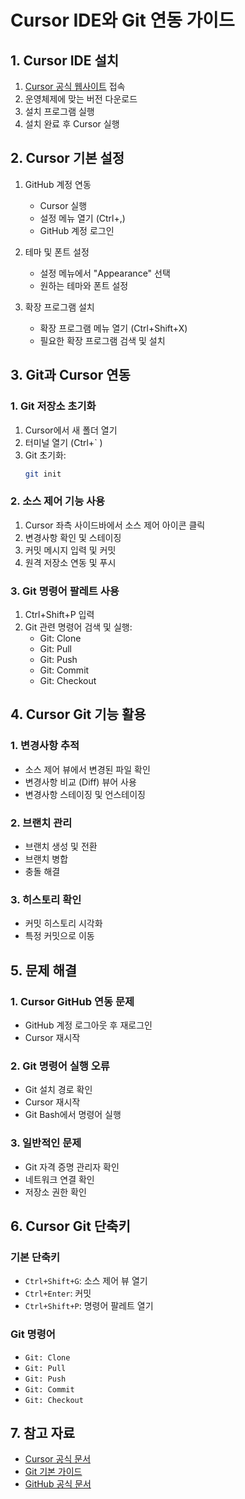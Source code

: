 # Cursor IDE와 Git 연동 가이드

## 1. Cursor IDE 설치
1. [Cursor 공식 웹사이트](https://cursor.sh) 접속
2. 운영체제에 맞는 버전 다운로드
3. 설치 프로그램 실행
4. 설치 완료 후 Cursor 실행

## 2. Cursor 기본 설정
1. GitHub 계정 연동
   - Cursor 실행
   - 설정 메뉴 열기 (Ctrl+,)
   - GitHub 계정 로그인

2. 테마 및 폰트 설정
   - 설정 메뉴에서 "Appearance" 선택
   - 원하는 테마와 폰트 설정

3. 확장 프로그램 설치
   - 확장 프로그램 메뉴 열기 (Ctrl+Shift+X)
   - 필요한 확장 프로그램 검색 및 설치

## 3. Git과 Cursor 연동

### 1. Git 저장소 초기화
1. Cursor에서 새 폴더 열기
2. 터미널 열기 (Ctrl+` )
3. Git 초기화:
   ```bash
   git init
   ```

### 2. 소스 제어 기능 사용
1. Cursor 좌측 사이드바에서 소스 제어 아이콘 클릭
2. 변경사항 확인 및 스테이징
3. 커밋 메시지 입력 및 커밋
4. 원격 저장소 연동 및 푸시

### 3. Git 명령어 팔레트 사용
1. Ctrl+Shift+P 입력
2. Git 관련 명령어 검색 및 실행:
   - Git: Clone
   - Git: Pull
   - Git: Push
   - Git: Commit
   - Git: Checkout

## 4. Cursor Git 기능 활용

### 1. 변경사항 추적
- 소스 제어 뷰에서 변경된 파일 확인
- 변경사항 비교 (Diff) 뷰어 사용
- 변경사항 스테이징 및 언스테이징

### 2. 브랜치 관리
- 브랜치 생성 및 전환
- 브랜치 병합
- 충돌 해결

### 3. 히스토리 확인
- 커밋 히스토리 시각화
- 특정 커밋으로 이동

## 5. 문제 해결

### 1. Cursor GitHub 연동 문제
- GitHub 계정 로그아웃 후 재로그인
- Cursor 재시작

### 2. Git 명령어 실행 오류
- Git 설치 경로 확인
- Cursor 재시작
- Git Bash에서 명령어 실행

### 3. 일반적인 문제
- Git 자격 증명 관리자 확인
- 네트워크 연결 확인
- 저장소 권한 확인

## 6. Cursor Git 단축키

### 기본 단축키
- `Ctrl+Shift+G`: 소스 제어 뷰 열기
- `Ctrl+Enter`: 커밋
- `Ctrl+Shift+P`: 명령어 팔레트 열기

### Git 명령어
- `Git: Clone`
- `Git: Pull`
- `Git: Push`
- `Git: Commit`
- `Git: Checkout`

## 7. 참고 자료
- [Cursor 공식 문서](https://cursor.sh/docs)
- [Git 기본 가이드](GIT_BASIC.md)
- [GitHub 공식 문서](https://docs.github.com) 